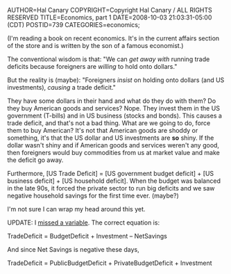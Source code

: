 AUTHOR=Hal Canary
COPYRIGHT=Copyright Hal Canary / ALL RIGHTS RESERVED
TITLE=Economics, part 1
DATE=2008-10-03 21:03:31-05:00 (CDT)
POSTID=739
CATEGORIES=economics;

(I'm reading a book on recent economics. It's in the current affairs section of the store and is written by the son of a famous economist.)

The conventional wisdom is that: "We can _get away with_ running trade deficits because foreigners are _willing_ to hold onto dollars."

But the reality is (maybe): "Foreigners _insist_ on holding onto dollars (and US investments), _causing_ a trade deficit."

They have some dollars in their hand and what do they do with them? Do they buy American goods and services? Nope. They invest them in the US government (T-bills) and in US business (stocks and bonds). This causes a trade deficit, and that's not a bad thing. What are we going to do, force them to buy American? It's not that American goods are shoddy or something, it's that the US dollar and US investments are **so** shiny. If the dollar wasn't shiny and if American goods and services weren't any good, then foreigners would buy commodities from us at market value and make the deficit go away.

Furthermore, \[US Trade Deficit\] = \[US government budget deficit\] + \[US business deficit\] + \[US household deficit\]. When the budget was balanced in the late 90s, it forced the private sector to run big deficits and we saw negative household savings for the first time ever. (maybe?)

I'm not sure I can wrap my head around this yet.

UPDATE: I [missed a variable](http://en.wikipedia.org/wiki/Double_deficit_(economics)). The correct equation is:

<div class="centered">TradeDeficit = BudgetDeficit + Investment – NetSavings</div>

And since Net Savings is negative these days,

<div class="centered">TradeDeficit = PublicBudgetDeficit + PrivateBudgetDeficit + Investment</div>
